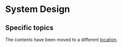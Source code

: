 # System Design
## Specific topics
The contents have been moved to a different [location](https://github.com/yangshun/tech-interview-handbook/tree/master/experimental/design#specific-topics).
